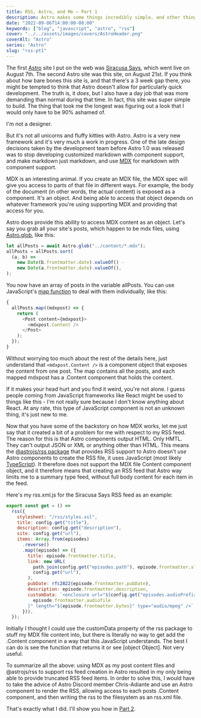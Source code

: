 ```yaml
---
title: RSS, Astro, and Me – Part 1
description: Astro makes some things incredibly simple, and other things not nearly so.
date: "2022-09-06T14:00:00-08:00"
keywords: ["blog", "javascript", "astro", "rss"]
cover: "../../assets/images/covers/AstroHeader.png"
coverAlt: "Astro"
series: "Astro"
slug: "rss-pt1"
---
```


The first [Astro](https://astro.build) site I put on the web was [Siracusa Says](https://siracusasays.com), which went live on August 7th. The second Astro site was this site, on August 21st. If you think about how bare bones this site is, and that there's a 3 week gap there, you might be tempted to think that Astro doesn't allow for particularly quick development. The truth is, it _does_, but I also have a day job that was more demanding than normal during that time. In fact, this site was super simple to build. The thing that took me the longest was figuring out a look that I would only have to be 90% ashamed of.

I'm not a designer.

But it's not all unicorns and fluffy kitties with Astro. Astro is a very new framework and it's very much a work in progress. One of the late design decisions taken by the development team before Astro 1.0 was released was to stop developing customized markdown with component support, and make markdown just markdown, and use [MDX](https://mdxjs.com) for markdown with component support.

MDX is an interesting animal. If you create an MDX file, the MDX spec will give you access to parts of that file in different ways. For example, the body of the document (in other words, the actual content) is exposed as a component. It's an object. And being able to access that object depends on whatever framework you're using supporting MDX and providing that access for you.

Astro does provide this ability to access MDX content as an object. Let's say you grab all your site's posts, which happen to be mdx files, using [Astro.glob](https://docs.astro.build/en/reference/api-reference/#astroglob), like this:

```javascript
let allPosts = await Astro.glob("../content/*.mdx");
allPosts = allPosts.sort(
  (a, b) =>
    new Date(b.frontmatter.date).valueOf() -
    new Date(a.frontmatter.date).valueOf(),
);
```

You now have an array of posts in the variable allPosts. You can use JavaScript's [map function](https://developer.mozilla.org/en-US/docs/Web/JavaScript/Reference/Global_Objects/Map) to deal with them individually, like this:

```javascript
{
  allPosts.map((mdxpost) => {
    return (
      <Post content={mdxpost}>
        <mdxpost.Content />
      </Post>
    );
  });
}
```

Without worrying too much about the rest of the details here, just understand that `<mdxpost.Content />` is a component object that exposes the content from one post. The map contains all the posts, and each mapped mdxpost has a .Content component that holds the content.

If it makes your head hurt and you find it weird, you're not alone. I guess people coming from JavaScript frameworks like React might be used to things like this - I'm not really sure because I don't know anything about React. At any rate, this type of JavaScript component is not an unknown thing, it's just new to me.

Now that you have some of the backstory on how MDX works, let me just say that it created a bit of a problem for me with respect to my RSS feed. The reason for this is that Astro components output HTML. Only HMTL. They can't output JSON or XML or anything other than HTML. This means the [@astrojs/rss package](https://www.npmjs.com/package/@astrojs/rss) that provides RSS support to Astro doesn't _use_ Astro components to create the RSS file, it uses JavaScript (most likely [TypeScript](https://www.typescriptlang.org)). It therefore does not support the MDX file Content component object, and it therefore means that creating an RSS feed that Astro way limits me to a summary type feed, without full body content for each item in the feed.

Here's my rss.xml.js for the Siracusa Says RSS feed as an example:

```javascript title="rss.xml.js"
export const get = () =>
  rss({
    stylesheet: "/rss/styles.xsl",
    title: config.get("title"),
    description: config.get("description"),
    site: config.get("url"),
    items: Array.from(episodes)
      .reverse()
      .map((episode) => ({
        title: episode.frontmatter.title,
        link: new URL(
          path.join(config.get("episodes.path"), episode.frontmatter.slug),
          config.get("url"),
        ),
        pubDate: rfc2822(episode.frontmatter.pubDate),
        description: episode.frontmatter.description,
        customData: `<enclosure url="${config.get("episodes.audioPrefix")}/${
          episode.frontmatter.audiofile
        }" length="${episode.frontmatter.bytes}" type="audio/mpeg" />`,
      })),
  });
```

Initially I thought I could use the customData property of the rss package to stuff my MDX file content into, but there is literally no way to get add the .Content component in a way that this JavaScript understands. The best I can do is see the function that returns it or see [object Object]. Not very useful.

To summarize all the above: using MDX as my post content files and @astrojs/rss to support rss feed creation in Astro resulted in my only being able to provide truncated RSS feed items. In order to solve this, I would have to take the advice of Astro Discord member Chris-Adiante and use an Astro component to render the RSS, allowing access to each posts .Content component, and then writing the rss to the filesystem as an rss.xml file.

That's exactly what I did. I'll show you how in [Part 2](/rss-pt2).
